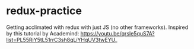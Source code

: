 # redux-practice
Getting acclimated with redux with just JS (no other frameworks). Inspired by this tutorial by Academind: https://youtu.be/qrsle5quS7A?list=PL55RiY5tL51rrC3sh8qLiYHqUV3twEYU_
